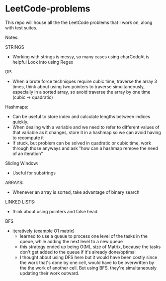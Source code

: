 # LeetCode-problems
This repo will house all the the LeetCode problems that I work on, along with test suites.

Notes:

STRINGS
- Working with strings is messy, so many cases
using charCodeAt is helpful
Look into using Regex

DP:
- When a brute force techniques require cubic time, traverse the array 3 times, think about using two pointers to traverse simultaneously, especially in a sorted array, so avoid traverse the array by one time (cubic -> quadratic)

Hashmaps:
- Can be useful to store index and calculate lengths between indices quickly.
- When dealing with a variable and we need to refer to different values of that variable as it changes, store it in a hashmap so we can avoid having to recompute it
- If stuck, but problem can be solved in quadratic or cubic time, work through those anyways and ask "how can a hashmap remove the need of an iteration"

Sliding Window:
- Useful for substrings

ARRAYS:
- Whenever an array is sorted, take advantage of binary search

LINKED LISTS:
- think about using pointers and false head


BFS
- iteratively (example O1 matrix)
  - learned to use a queue to process one level of the tasks in the queue, while adding the next level to a new queue
  - this strategy ended up being O(M), size of Matrix, because the tasks don't get added to the queue if it's already done/optimal
  - I thought about using DFS here but it would have been costly since the work that's done by one cell, would have to be overwritten by the the work of another cell. But using BFS, they're simultaneously updating their work outward.